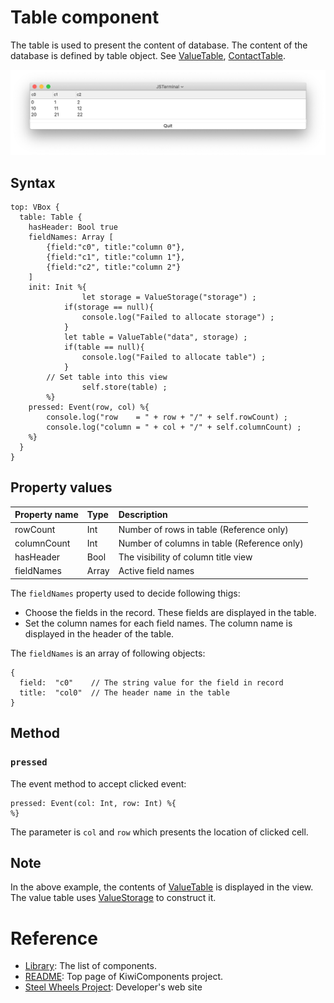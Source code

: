 # Table component
The table is used to present the content of database. 
The content of the database is defined by table object.
See [ValueTable](https://github.com/steelwheels/KiwiScript/blob/master/KiwiLibrary/Document/Class/ValueTable.md),
[ContactTable](https://github.com/steelwheels/KiwiScript/blob/master/KiwiLibrary/Document/Class/ContactTable.md).

![Table View](./Images/table-view.png)

## Syntax
````
top: VBox {
  table: Table {
	hasHeader: Bool true
	fieldNames: Array [
		{field:"c0", title:"column 0"},
		{field:"c1", title:"column 1"},
		{field:"c2", title:"column 2"}
	]
	init: Init %{
                let storage = ValueStorage("storage") ;
	        if(storage == null){
		        console.log("Failed to allocate storage") ;
	        }
	        let table = ValueTable("data", storage) ;
	        if(table == null){
		        console.log("Failed to allocate table") ;
	        }
		// Set table into this view
                self.store(table) ;        
        %}
	pressed: Event(row, col) %{
		console.log("row    = " + row + "/" + self.rowCount) ;
		console.log("column = " + col + "/" + self.columnCount) ;
	%}
  }
}
````

## Property values
|Property name  |Type   |Description        |
|:--            |:--    |:--                | 
|rowCount       |Int    |Number of rows in table (Reference only)|
|columnCount    |Int    |Number of columns in table (Reference only)|
|hasHeader      |Bool   |The visibility of column title view|
|fieldNames     |Array  |Active field names |

The `fieldNames` property used to decide following thigs:
* Choose the fields in the record. These fields are displayed in the table.
* Set the column names for each field names. The column name is displayed in the header of the table.

The `fieldNames` is an array of following objects:
````
{
  field:  "c0"    // The string value for the field in record
  title:  "col0"  // The header name in the table
}
````

## Method

### `pressed`
The event method to accept clicked event:
````
pressed: Event(col: Int, row: Int) %{
%}
````
The parameter is `col` and `row` which presents the location of clicked cell.

## Note
In the above example, the contents of [ValueTable](https://github.com/steelwheels/KiwiScript/blob/master/KiwiLibrary/Document/Class/ValueTable.md) is displayed in the view.
The value table uses [ValueStorage](https://github.com/steelwheels/KiwiScript/blob/master/KiwiLibrary/Document/Class/ValueStorage.md) to construct it.

# Reference
* [Library](https://github.com/steelwheels/KiwiCompnents/blob/master/Document/Library.md): The list of components. 
* [README](https://github.com/steelwheels/KiwiCompnents): Top page of KiwiComponents project.
* [Steel Wheels Project](https://steelwheels.github.io): Developer's web site

